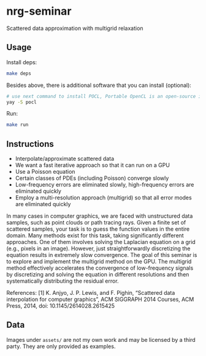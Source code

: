 # nrg-seminar

Scattered data approximation with multigrid relaxation

## Usage

Install deps:

```bash
make deps
```

Besides above, there is additional software that you can install (optional):

```bash
# use next command to install POCL, Portable OpenCL is an open-source implementation of OpenCL which can be easily adapted for new targets (like CPUs for example)
yay -S pocl
```

Run:

```bash
make run
```

## Instructions

- Interpolate/approximate scattered data
- We want a fast iterative approach so that it can run on a GPU
- Use a Poisson equation
- Certain classes of PDEs (including Poisson) converge slowly
- Low-frequency errors are eliminated slowly, high-frequency errors are eliminated quickly
- Employ a multi-resolution approach (multigrid) so that all error modes are eliminated quickly

In many cases in computer graphics, we are faced with unstructured data samples, such as point clouds or path
tracing rays. Given a finite set of scattered samples, your task is to guess the function values in the entire domain. Many methods exist for this task, taking significantly different approaches. One of them involves solving the Laplacian equation on a grid (e.g., pixels in an image). However, just straightforwardly discretizing the equation results in extremely slow convergence. The goal of this seminar is to explore and implement the multigrid method on the GPU. The multigrid method effectively accelerates the convergence of low-frequency signals by discretizing and solving the equation in different resolutions and then systematically distributing the residual error.

References:
[1] K. Anjyo, J. P. Lewis, and F. Pighin, “Scattered data interpolation for computer graphics”,
ACM SIGGRAPH 2014 Courses, ACM Press, 2014, doi: 10.1145/2614028.2615425

## Data

Images under `assets/` are not my own work and may be licensed by a third party. They are only provided as examples.
